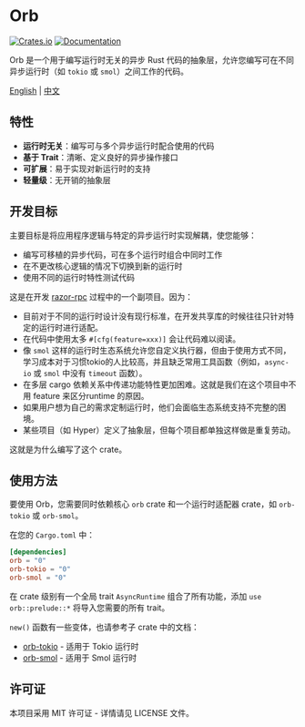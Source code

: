 # Orb

[![Crates.io](https://img.shields.io/crates/v/orb.svg)](https://crates.io/crates/orb)
[![Documentation](https://docs.rs/orb/badge.svg)](https://docs.rs/orb)

Orb 是一个用于编写运行时无关的异步 Rust 代码的抽象层，允许您编写可在不同异步运行时（如 `tokio` 或 `smol`）之间工作的代码。

[English](README.md) | [中文](README-zh.md)

## 特性

- **运行时无关**：编写可与多个异步运行时配合使用的代码
- **基于 Trait**：清晰、定义良好的异步操作接口
- **可扩展**：易于实现对新运行时的支持
- **轻量级**：无开销的抽象层

## 开发目标

主要目标是将应用程序逻辑与特定的异步运行时实现解耦，使您能够：

- 编写可移植的异步代码，可在多个运行时组合中同时工作
- 在不更改核心逻辑的情况下切换到新的运行时
- 使用不同的运行时特性测试代码

这是在开发 [razor-rpc](https://docs.rs/razor-rpc) 过程中的一个副项目。因为：

- 目前对于不同的运行时设计没有现行标准，在开发共享库的时候往往只针对特定的运行时进行适配。
- 在代码中使用太多 `#[cfg(feature=xxx)]` 会让代码难以阅读。
- 像 `smol` 这样的运行时生态系统允许您自定义执行器，但由于使用方式不同，学习成本对于习惯tokio的人比较高，并且缺乏常用工具函数（例如，`async-io` 或 `smol` 中没有 `timeout` 函数）。
- 在多层 cargo 依赖关系中传递功能特性更加困难。这就是我们在这个项目中不用 feature 来区分runtime 的原因。
- 如果用户想为自己的需求定制运行时，他们会面临生态系统支持不完整的困境。
- 某些项目（如 Hyper）定义了抽象层，但每个项目都单独这样做是重复劳动。

这就是为什么编写了这个 crate。

## 使用方法

要使用 Orb，您需要同时依赖核心 `orb` crate 和一个运行时适配器 crate，如 `orb-tokio` 或 `orb-smol`。

在您的 `Cargo.toml` 中：

```toml
[dependencies]
orb = "0"
orb-tokio = "0"
orb-smol = "0"
```

在 crate 级别有一个全局 trait `AsyncRuntime` 组合了所有功能，添加 `use orb::prelude::*` 将导入您需要的所有 trait。

`new()` 函数有一些变体，也请参考子 crate 中的文档：

- [orb-tokio](https://crates.io/crates/orb-tokio) - 适用于 Tokio 运行时
- [orb-smol](https://crates.io/crates/orb-smol) - 适用于 Smol 运行时

## 许可证

本项目采用 MIT 许可证 - 详情请见 LICENSE 文件。
